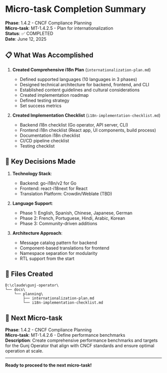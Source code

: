 # Micro-task Completion Summary

**Phase**: 1.4.2 - CNCF Compliance Planning  
**Micro-task**: MT-1.4.2.5 - Plan for internationalization  
**Status**: ✅ COMPLETED  
**Date**: June 12, 2025  

## 📋 What Was Accomplished

1. **Created Comprehensive i18n Plan** (`internationalization-plan.md`)
   - Defined supported languages (10 languages in 3 phases)
   - Designed technical architecture for backend, frontend, and CLI
   - Established content guidelines and cultural considerations
   - Created implementation roadmap
   - Defined testing strategy
   - Set success metrics

2. **Created Implementation Checklist** (`i18n-implementation-checklist.md`)
   - Backend i18n checklist (Go operator, API server, CLI)
   - Frontend i18n checklist (React app, UI components, build process)
   - Documentation i18n checklist
   - CI/CD pipeline checklist
   - Testing checklist

## 🎯 Key Decisions Made

1. **Technology Stack**:
   - Backend: go-i18n/v2 for Go
   - Frontend: react-i18next for React
   - Translation Platform: Crowdin/Weblate (TBD)

2. **Language Support**:
   - Phase 1: English, Spanish, Chinese, Japanese, German
   - Phase 2: French, Portuguese, Hindi, Arabic, Korean
   - Phase 3: Community-driven additions

3. **Architecture Approach**:
   - Message catalog pattern for backend
   - Component-based translations for frontend
   - Namespace separation for modularity
   - RTL support from the start

## 📁 Files Created

```
D:\claude\gunj-operator\
└── docs\
    └── planning\
        ├── internationalization-plan.md
        └── i18n-implementation-checklist.md
```

## 🔄 Next Micro-task

**Phase**: 1.4.2 - CNCF Compliance Planning  
**Micro-task**: MT-1.4.2.6 - Define performance benchmarks  
**Description**: Create comprehensive performance benchmarks and targets for the Gunj Operator that align with CNCF standards and ensure optimal operation at scale.

---

**Ready to proceed to the next micro-task!**